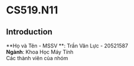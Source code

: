 # CS519.N11
## Introduction
**Họ và Tên - MSSV **: Trần Văn Lực - 20521587<br>
**Ngành**: Khoa Học Máy Tính<br>
Các thành viên của nhóm
